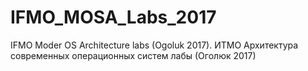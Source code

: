 # IFMO_MOSA_Labs_2017
IFMO Moder OS Architecture labs (Ogoluk 2017). ИТМО Архитектура современных операционных систем лабы (Оголюк 2017)
